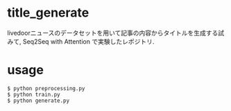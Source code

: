 # title_generate
livedoorニュースのデータセットを用いて記事の内容からタイトルを生成する試みて, Seq2Seq with Attention で実験したレポジトリ.

# usage
```
$ python preprocessing.py
$ python train.py
$ python generate.py
```
